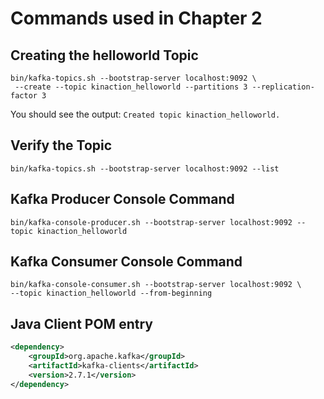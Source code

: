 # Commands used in Chapter 2

## Creating the helloworld Topic

```shell script
bin/kafka-topics.sh --bootstrap-server localhost:9092 \
 --create --topic kinaction_helloworld --partitions 3 --replication-factor 3
```

You should see the output: `Created topic kinaction_helloworld.`

## Verify the Topic

```shell script
bin/kafka-topics.sh --bootstrap-server localhost:9092 --list
```

## Kafka Producer Console Command

```shell script
bin/kafka-console-producer.sh --bootstrap-server localhost:9092 --topic kinaction_helloworld
```
    
## Kafka Consumer Console Command

```shell script
bin/kafka-console-consumer.sh --bootstrap-server localhost:9092 \
--topic kinaction_helloworld --from-beginning
```
    
## Java Client POM entry

```xml
<dependency>
    <groupId>org.apache.kafka</groupId>
    <artifactId>kafka-clients</artifactId>
    <version>2.7.1</version>
</dependency>
```